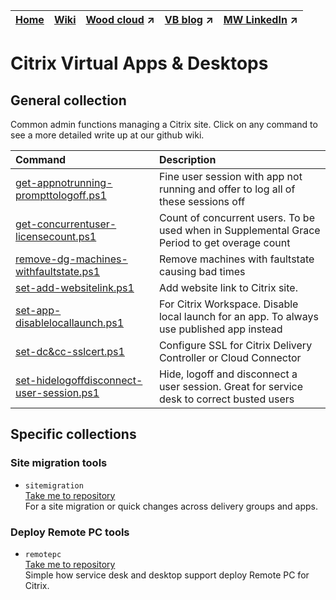 |[Home](https://github.com/virtualizebrief)|[Wiki](https://github.com/virtualizebrief/home/wiki)|[Wood cloud](https://marketplace.woodcloud.one/) :arrow_upper_right:|[VB blog](https://virtualizebrief.woodcloud.one/) :arrow_upper_right:|[MW LinkedIn](https://www.linkedin.com/in/michaelcharleswood/) :arrow_upper_right:
|---|---|---|---|---|

# Citrix Virtual Apps & Desktops
## General collection <br>
Common admin functions managing a Citrix site. Click on any command to see a more detailed write up at our github wiki.

| Command | Description |
| :--- | :--- |
| [get-appnotrunning-prompttologoff.ps1](get-appnotrunning-prompttologoff.ps1) | Fine user session with app not running and offer to log all of these sessions off |
| [get-concurrentuser-licensecount.ps1](get-concurrentuser-licensecount.ps1]) | Count of concurrent users. To be used when in Supplemental Grace Period to get overage count |
| [remove-dg-machines-withfaultstate.ps1](remove-dg-machines-withfaultstate.ps1) | Remove machines with faultstate causing bad times |
| [set-add-websitelink.ps1](set-add-websitelink.ps1) | Add website link to Citrix site. |
| [set-app-disablelocallaunch.ps1](set-app-disablelocallaunch.ps1) | For Citrix Workspace. Disable local launch for an app. To always use published app instead |
| [set-dc&cc-sslcert.ps1](set-dc&cc-sslcert.ps1) | Configure SSL for Citrix Delivery Controller or Cloud Connector |
| [set-hidelogoffdisconnect-user-session.ps1](set-hidelogoffdisconnect-user-session.ps1) | Hide, logoff and disconnect a user session. Great for service desk to correct busted users |

## Specific collections
### Site migration tools <br>
- `sitemigration` <br>
[Take me to repository](sitemigration/readme.md) <br>
For a site migration or quick changes across delivery groups and apps.

### Deploy Remote PC tools <br>
- `remotepc` <br>
[Take me to repository](remotepc/readme.md) <br>
Simple how service desk and desktop support deploy Remote PC for Citrix.
